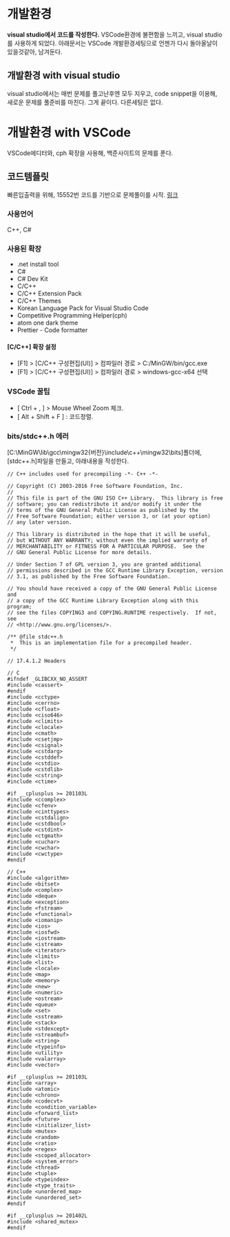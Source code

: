 # 개발환경
**visual studio에서 코드를 작성한다.**
VSCode환경에 불편함을 느끼고, visual studio를 사용하게 되었다.
아래문서는 VSCode 개발환경세팅으로 언젠가 다시 돌아올날이 있을것같아, 남겨둔다.

## 개발환경 with visual studio
visual studio에서는 매번 문제를 풀고난후엔 모두 지우고, code snippet을 이용해, 새로운 문제를 풀준비를 마친다. 그게 끝이다. 다른세팅은 없다.

# 개발환경 with VSCode
VSCode에디터와, cph 확장을 사용해, 백준사이트의 문제를 푼다.

## 코드템플릿
빠른입출력을 위해, 15552번 코드를 기반으로 문제풀이를 시작. [링크](../Baekjoon/Bronze/15552.md)



### 사용언어
C++,  C#

### 사용된 확장
- .net install tool
- C#
- C# Dev Kit
- C/C++
- C/C++ Extension Pack
- C/C++ Themes
- Korean Language Pack for Visual Studio Code
- Competitive Programming Helper(cph)
- atom one dark theme
- Prettier - Code formatter


#### [C/C++] 확장 설정
- [F1] > [C/C++ 구성편집(UI)] > 컴파일러 경로 > C:/MinGW/bin/gcc.exe
- [F1] > [C/C++ 구성편집(UI)] > 컴파일러 경로 > windows-gcc-x64 선택


### VSCode 꿀팁
- [ Ctrl + , ] > Mouse Wheel Zoom 체크.
- [ Alt + Shift + F ] : 코드정렬.


### bits/stdc++.h 에러
[C:\MinGW\lib\gcc\mingw32\{버전}\include\c++\mingw32\bits]폴더에, [stdc++.h]파일을 만들고, 아래내용을 작성한다.
```
// C++ includes used for precompiling -*- C++ -*-

// Copyright (C) 2003-2016 Free Software Foundation, Inc.
//
// This file is part of the GNU ISO C++ Library.  This library is free
// software; you can redistribute it and/or modify it under the
// terms of the GNU General Public License as published by the
// Free Software Foundation; either version 3, or (at your option)
// any later version.

// This library is distributed in the hope that it will be useful,
// but WITHOUT ANY WARRANTY; without even the implied warranty of
// MERCHANTABILITY or FITNESS FOR A PARTICULAR PURPOSE.  See the
// GNU General Public License for more details.

// Under Section 7 of GPL version 3, you are granted additional
// permissions described in the GCC Runtime Library Exception, version
// 3.1, as published by the Free Software Foundation.

// You should have received a copy of the GNU General Public License and
// a copy of the GCC Runtime Library Exception along with this program;
// see the files COPYING3 and COPYING.RUNTIME respectively.  If not, see
// <http://www.gnu.org/licenses/>.

/** @file stdc++.h
 *  This is an implementation file for a precompiled header.
 */

// 17.4.1.2 Headers

// C
#ifndef _GLIBCXX_NO_ASSERT
#include <cassert>
#endif
#include <cctype>
#include <cerrno>
#include <cfloat>
#include <ciso646>
#include <climits>
#include <clocale>
#include <cmath>
#include <csetjmp>
#include <csignal>
#include <cstdarg>
#include <cstddef>
#include <cstdio>
#include <cstdlib>
#include <cstring>
#include <ctime>

#if __cplusplus >= 201103L
#include <ccomplex>
#include <cfenv>
#include <cinttypes>
#include <cstdalign>
#include <cstdbool>
#include <cstdint>
#include <ctgmath>
#include <cuchar>
#include <cwchar>
#include <cwctype>
#endif

// C++
#include <algorithm>
#include <bitset>
#include <complex>
#include <deque>
#include <exception>
#include <fstream>
#include <functional>
#include <iomanip>
#include <ios>
#include <iosfwd>
#include <iostream>
#include <istream>
#include <iterator>
#include <limits>
#include <list>
#include <locale>
#include <map>
#include <memory>
#include <new>
#include <numeric>
#include <ostream>
#include <queue>
#include <set>
#include <sstream>
#include <stack>
#include <stdexcept>
#include <streambuf>
#include <string>
#include <typeinfo>
#include <utility>
#include <valarray>
#include <vector>

#if __cplusplus >= 201103L
#include <array>
#include <atomic>
#include <chrono>
#include <codecvt>
#include <condition_variable>
#include <forward_list>
#include <future>
#include <initializer_list>
#include <mutex>
#include <random>
#include <ratio>
#include <regex>
#include <scoped_allocator>
#include <system_error>
#include <thread>
#include <tuple>
#include <typeindex>
#include <type_traits>
#include <unordered_map>
#include <unordered_set>
#endif

#if __cplusplus >= 201402L
#include <shared_mutex>
#endif

```